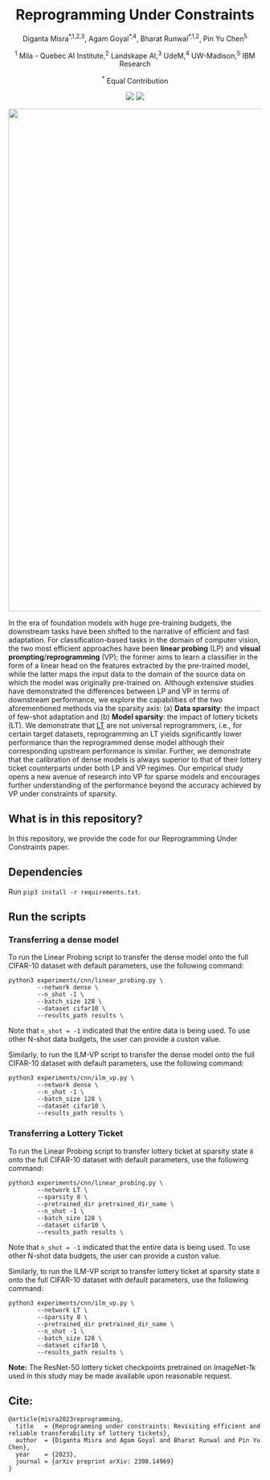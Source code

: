 <h1 align="center">Reprogramming Under Constraints</h1>
<p align="center">Diganta Misra<sup>*,1,2,3</sup>, Agam Goyal<sup>*,4</sup>, Bharat Runwal<sup>*,1,2</sup>, Pin Yu Chen<sup>5</sup></p>
<p align="center"><sup>1</sup> Mila - Quebec AI Institute,<sup>2</sup> Landskape AI,<sup>3</sup> UdeM,<sup>4</sup> UW-Madison,<sup>5</sup> IBM Research</p>
<p align="center"><sup>*</sup> Equal Contribution </p>
<p align="center">
  <a href="https://arxiv.org/abs/2308.14969" alt="ArXiv">
        <img src="https://img.shields.io/badge/Preprint-arXiv-blue.svg" /></a>
  <a href="https://wandb.ai/landskape/Reprogram-Sparse" alt="Dashboard">
        <img src="https://img.shields.io/badge/WandB-Dashboard-gold.svg" /></a>
</p>

<p align="center">
  <img src ="vp.png"  width="1000"/>
</p>

In the era of foundation models with huge pre-training budgets, the downstream tasks have been shifted to the narrative of efficient and fast adaptation. For classification-based tasks in the domain of computer vision, the two most efficient approaches have been **linear probing** (LP) and **visual prompting**/**reprogramming** (VP); the former aims to learn a classifier in the form of a linear head on the features extracted by the pre-trained model, while the latter maps the input data to the domain of the source data on which the model was originally pre-trained on. Although extensive studies have demonstrated the differences between LP and VP in terms of downstream performance, we explore the capabilities of the two aforementioned methods via the sparsity axis: (a) **Data sparsity**: the impact of few-shot adaptation and (b) **Model sparsity**: the impact of lottery tickets (LT). We demonstrate that <u>LT</u> are not universal reprogrammers, i.e., for certain target datasets, reprogramming an LT yields significantly lower performance than the reprogrammed dense model although their corresponding upstream performance is similar. Further, we demonstrate that the calibration of dense models is always superior to that of their lottery ticket counterparts under both LP and VP regimes. Our empirical study opens a new avenue of research into VP for sparse models and encourages further understanding of the performance beyond the accuracy achieved by VP under constraints of sparsity. 

## What is in this repository?

In this repository, we provide the code for our Reprogramming Under Constraints paper.

## Dependencies

Run `pip3 install -r requirements.txt`.

## Run the scripts

### Transferring a dense model

To run the Linear Probing script to transfer the dense model onto the full CIFAR-10 dataset with default parameters, use the following command:

```
python3 experiments/cnn/linear_probing.py \
        --network dense \
        --n_shot -1 \
        --batch_size 128 \
        --dataset cifar10 \
        --results_path results \
```

Note that `n_shot = -1` indicated that the entire data is being used. To use other N-shot data budgets, the user can provide a custon value.

Similarly, to run the ILM-VP script to transfer the dense model onto the full CIFAR-10 dataset with default parameters, use the following command:

```
python3 experiments/cnn/ilm_vp.py \
        --network dense \
        --n_shot -1 \
        --batch_size 128 \
        --dataset cifar10 \
        --results_path results \
```

### Transferring a Lottery Ticket

To run the Linear Probing script to transfer lottery ticket at sparsity state `8` onto the full CIFAR-10 dataset with default parameters, use the following command:

```
python3 experiments/cnn/linear_probing.py \
        --network LT \
        --sparsity 8 \
        --pretrained_dir pretrained_dir_name \
        --n_shot -1 \
        --batch_size 128 \
        --dataset cifar10 \
        --results_path results \
```

Note that `n_shot = -1` indicated that the entire data is being used. To use other N-shot data budgets, the user can provide a custon value.

Similarly, to run the ILM-VP script to transfer lottery ticket at sparsity state `8` onto the full CIFAR-10 dataset with default parameters, use the following command:

```
python3 experiments/cnn/ilm_vp.py \
        --network LT \
        --sparsity 8 \
        --pretrained_dir pretrained_dir_name \
        --n_shot -1 \
        --batch_size 128 \
        --dataset cifar10 \
        --results_path results \
```

**Note:** The ResNet-50 lottery ticket checkpoints pretrained on ImageNet-1k used in this study may be made available upon reasonable request.

## Cite:

```
@article{misra2023reprogramming,
  title   = {Reprogramming under constraints: Revisiting efficient and reliable transferability of lottery tickets},
  author  = {Diganta Misra and Agam Goyal and Bharat Runwal and Pin Yu Chen},
  year    = {2023},
  journal = {arXiv preprint arXiv: 2308.14969}
}
```
